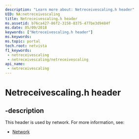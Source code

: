 ```yaml
---
description: "Learn more about: Netreceivescaling.h header"
UID: NA:netreceivescaling
title: Netreceivescaling.h header
ms.assetid: b76ca427-86f2-3158-8375-477be3d9484f
ms.date: 05/09/2018
keywords: ["Netreceivescaling.h header"]
ms.keywords: 
ms.topic: portal
tech.root: netvista
f1_keywords:
 - netreceivescaling
 - netreceivescaling/netreceivescaling
api_name:
 - netreceivescaling
---
```


# Netreceivescaling.h header


## -description

This header is used by network. For more information, see:

- [Network](../_netvista/index.md)

